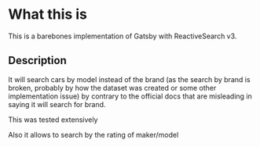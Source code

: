 # What this is

This is a barebones implementation of Gatsby with ReactiveSearch v3.

## Description

It will search cars by model instead of the brand (as the search by brand is broken, probably by how the dataset was created or some other implementation issue) by contrary to the official docs that are misleading in saying it will search for brand. 

This was tested extensively

Also it allows to search by the rating of maker/model


